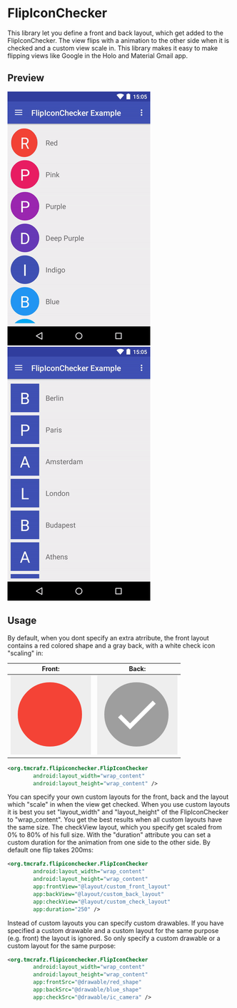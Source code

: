 # FlipIconChecker
This library let you define a front and back layout, which get added to the FlipIconChecker. The view flips with a animation to the other side when it is checked and a custom view scale in. This library makes it easy to make flipping views like Google in the Holo and Material Gmail app.

## Preview

![alt tag](/images/example_round.gif "Round Example") ![alt tag](/images/example_rect.gif "Rect Example")

## Usage

By default, when you dont specify an extra atrribute, the front layout contains a red colored shape and a gray back, with a white check icon "scaling" in:

 Front: | Back: 
 -------| ----- 
 ![alt tag](/images/deafult_front.png "Round Example") | ![alt tag](/images/deafult_back.png "Round Example")
```xml
<org.tmcrafz.flipiconchecker.FlipIconChecker
        android:layout_width="wrap_content"
        android:layout_height="wrap_content" />

```

You can specify your own custom layouts for the front, back and the layout which "scale" in when the view get checked.
When you use custom layouts it is best you set "layout_width" and "layout_height" of the FlipIconChecker to "wrap_content".
You get the best results when all custom layouts have the same size. The checkView layout, which you specify get scaled from 0% to 80% of his full size.
With the "duration" attribute you can set a custom duration for the animation from one side to the other side. By default one flip takes 200ms:

```xml
<org.tmcrafz.flipiconchecker.FlipIconChecker
        android:layout_width="wrap_content"
        android:layout_height="wrap_content"
        app:frontView="@layout/custom_front_layout"
        app:backView="@layout/custom_back_layout"
        app:checkView="@layout/custom_check_layout"
        app:duration="250" />
```

Instead of custom layouts you can specify custom drawables. If you have specified a custom drawable and a custom layout for the same purpose (e.g. front) the layout is ignored. So only specify a custom drawable or a custom layout for the same purpose:

```xml
<org.tmcrafz.flipiconchecker.FlipIconChecker
        android:layout_width="wrap_content"
        android:layout_height="wrap_content"
        app:frontSrc="@drawable/red_shape"
        app:backSrc="@drawable/blue_shape"
        app:checkSrc="@drawable/ic_camera" />
```

```java

```

